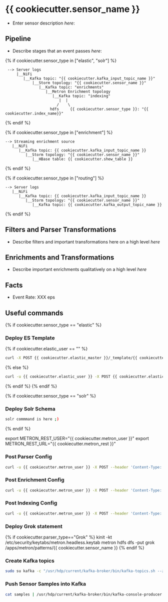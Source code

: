# {{ cookiecutter.sensor_name }}

* Enter sensor description _here_:

## Pipeline

* Describe stages that an event passes _here_:

{% if cookiecutter.sensor_type in ["elastic", "solr"] %}
```none
 --> Server logs
     |__NiFi
        |__Kafka topic: "{{ cookiecutter.kafka_input_topic_name }}"
            |__Storm topology: "{{ cookiecutter.sensor_name }}"
               |__Kafka topic: "enrichments"
                  |__Metron Enrichment topology
                     |__Kafka topic: "indexing"
                        |  |
                       /    \
                    hdfs     {{ cookiecutter.sensor_type }}: "{{ cookiecutter.index_name}}"
```
{% endif %}

{% if cookiecutter.sensor_type in ["enrichment"] %}
```none
--> Streaming enrichment source
   |__NiFi
      |__Kafka topic: {{ cookiecutter.kafka_input_topic_name }}
         |__Storm topology: "{{ cookiecutter.sensor_name }}"
            |__HBase table: {{ cookiecutter.shew_table }}
```
{% endif %}

{% if cookiecutter.sensor_type in ["routing"] %}
```none
--> Server logs
   |__NiFi
      |__Kafka topic: {{ cookiecutter.kafka_input_topic_name }}
         |__Storm topology: "{{ cookiecutter.sensor_name }}"
            |__Kafka topic: {{ cookiecutter.kafka_output_topic_name }}
```
{% endif %}

## Filters and Parser Transformations

* Describe filters and important transformations here on a high level _here_

## Enrichments and Transformations

* Describe important enrichments qualitatively on a high level _here_

## Facts

* Event Rate:  XXX eps

## Useful commands

{% if cookiecutter.sensor_type == "elastic" %}
### Deploy ES Template
{% if cookiecutter.elastic_user == "" %}
```bash
curl -X POST {{ cookiecutter.elastic_master }}/_template/{{ cookiecutter.sensor_name }}_index -d @elastic.json
```
{% else %}
```bash
curl -u {{ cookiecutter.elastic_user }} -X POST {{ cookiecutter.elastic_master }}/_template/{{ cookiecutter.sensor_name }}_index -d @elastic.json
```
{% endif %}
{% endif %}

{% if cookiecutter.sensor_type == "solr" %}
### Deploy Solr Schema

```bash
solr commmand is here ;)
```
{% endif %}


export METRON_REST_USER="{{ cookiecutter.metron_user }}"
export METRON_REST_URL="{{ cookiecutter.metron_rest }}"

### Post Parser Config

```bash
curl -u {{ cookiecutter.metron_user }} -X POST --header 'Content-Type: application/json' --header 'Accept: application/json' -d @parser.json {{ cookiecutter.metron_rest }}/api/v1/sensor/parser/config/{{ cookiecutter.sensor_name }}
```

### Post Enrichment Config

```bash
curl -u {{ cookiecutter.metron_user }} -X POST --header 'Content-Type: application/json' --header 'Accept: application/json' -d @enrichment.json {{ cookiecutter.metron_rest }}/api/v1/sensor/enrichment/config/{{ cookiecutter.sensor_name }}
```

### Post Indexing Config

```bash
curl -u {{ cookiecutter.metron_user }} -X POST --header 'Content-Type: application/json' --header 'Accept: application/json' -d @indexing.json {{ cookiecutter.metron_rest }}/api/v1/sensor/indexing/config/{{ cookiecutter.sensor_name }}
```
### Deploy Grok statement

{% if cookiecutter.parser_type=="Grok" %}
kinit -kt /etc/security/keytabs/metron.headless.keytab metron
hdfs dfs -put grok /apps/metron/patterns/{{ cookiecutter.sensor_name }}
{% endif %}

### Create Kafka topics

```bash
sudo su kafka -c "/usr/hdp/current/kafka-broker/bin/kafka-topics.sh --zookeeper {{ cookiecutter.zookeeper_quorum }} --if-not-exists --create --topic {{ cookiecutter.kafka_input_topic_name }} --partitions {{ cookiecutter.kafka_number_partitions }} --replication-factor {{ cookiecutter.kafka_number_replicas }}"
```

### Push Sensor Samples into Kafka

```bash
cat samples | /usr/hdp/current/kafka-broker/bin/kafka-console-producer.sh --broker-list broker1.kafka:6667 --security-protocol SASL_PLAINTEXT --topic {{ cookiecutter.kafka_input_topic_name }}
```
